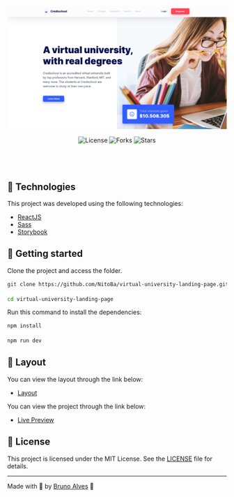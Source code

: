 <p align="center">
  <img alt="preview image" src=".github/preview.png">
</p>

<p align="center">
  <img  src="https://img.shields.io/static/v1?label=license&message=MIT&color=7b6ef6&labelColor=120f31" alt="License">
  
  <img src="https://img.shields.io/github/forks/NitoBa/the-movie-app?label=forks&message=MIT&color=7b6ef6&labelColor=120f31" alt="Forks">

  <img src="https://img.shields.io/github/stars/NitoBa/the-movie-app?label=stars&message=MIT&color=7b6ef6&labelColor=120f31" alt="Stars">
</p>

<h1 align="center">
</h1>

<br>

## 🧪 Technologies

This project was developed using the following technologies:

- [ReactJS](https://reactjs.org/)
- [Sass](https://sass-lang.com/documentation/)
- [Storybook](https://storybook.js.org/)

## 🚀 Getting started

Clone the project and access the folder.

```bash
git clone https://github.com/NitoBa/virtual-university-landing-page.git

cd virtual-university-landing-page
```

Run this command to install the dependencies:

```bash
npm install

npm run dev
```

## 🔖 Layout

You can view the layout through the link below:
- [Layout](https://www.figma.com/file/43CBYZ1fX4XQMMd1qoVmkM/Virtual-University-Landing-Page-(Community)?node-id=0%3A1)

You can view the project through the link below:

- [Live Preview](https://the-movie-app.vercel.app/)

## 📝 License

This project is licensed under the MIT License. See the [LICENSE](LICENSE) file for details.

---

Made with 💜 by [Bruno Alves](https://profile-website-murex.vercel.app/) 👋